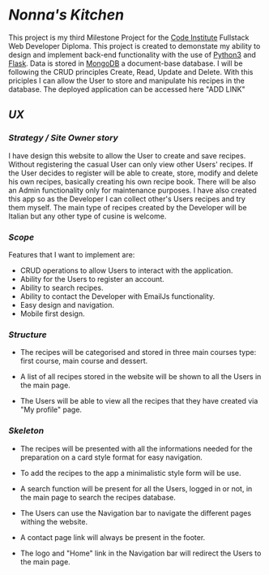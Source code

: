 # **_Nonna's Kitchen_**

This project is my third Milestone Project for the [Code Institute](https://codeinstitute.net/) Fullstack Web Developer Diploma. This project is created to demonstate my ability to design and implement back-end functionality with the use of [Python3](https://www.python.org/download/releases/3.0/) and [Flask](https://flask.palletsprojects.com/en/1.1.x/). Data is stored in [MongoDB](https://www.mongodb.com/) a document-base database. I will be following the CRUD principles Create, Read, Update and Delete. With this priciples I can allow the User to store and manipulate his recipes in the database.
The deployed application can be accessed here "ADD LINK"  

## **_UX_**  
### **_Strategy / Site Owner story_**

I have design this website to allow the User to create and save recipes. Without registering the casual User can only view other Users' recipes. If the User decides to register will be able to create, store, modify and delete his own recipes, basically creating his own recipe book. There will be also an Admin functionality only for maintenance purposes. I have also created this app so as the Developer I can collect other's Users recipes and try them myself. The main type of recipes created by the Developer will be Italian but any other type of cusine is welcome.

### **_Scope_**

Features that I want to implement are:

*  CRUD operations to allow Users to interact with the application.  
*  Ability for the Users to register an account.
*  Ability to search recipes.
*  Ability to contact the Developer with EmailJs functionality.
*  Easy design and navigation.
*  Mobile first design.

### **_Structure_**

* The recipes will be categorised and stored in three main courses type: first course, main course and dessert.  
 
* A list of all recipes stored in the website will be shown to all the Users in the main page. 

* The Users will be able to view all the recipes that they have created via "My profile" page.
 

### **_Skeleton_**

* The recipes will be presented with all the informations needed for the preparation on a card style format for easy navigation. 

* To add the recipes to the app a minimalistic style form will be use.  

* A search function will be present for all the Users, logged in or not, in the main page to search the recipes database.

* The Users can use the Navigation bar to navigate the different pages withing the website.

* A contact page link will always be present in the footer.

* The logo and "Home" link in the Navigation bar will redirect the Users to the main page.


